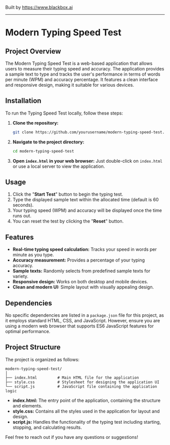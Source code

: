 
Built by https://www.blackbox.ai

---

# Modern Typing Speed Test

## Project Overview
The Modern Typing Speed Test is a web-based application that allows users to measure their typing speed and accuracy. The application provides a sample text to type and tracks the user's performance in terms of words per minute (WPM) and accuracy percentage. It features a clean interface and responsive design, making it suitable for various devices.

## Installation
To run the Typing Speed Test locally, follow these steps:

1. **Clone the repository:**
   ```bash
   git clone https://github.com/yourusername/modern-typing-speed-test.git
   ```

2. **Navigate to the project directory:**
   ```bash
   cd modern-typing-speed-test
   ```

3. **Open `index.html` in your web browser:**
   Just double-click on `index.html` or use a local server to view the application.

## Usage
1. Click the "**Start Test**" button to begin the typing test.
2. Type the displayed sample text within the allocated time (default is 60 seconds).
3. Your typing speed (WPM) and accuracy will be displayed once the time runs out.
4. You can reset the test by clicking the "**Reset**" button.

## Features
- **Real-time typing speed calculation:** Tracks your speed in words per minute as you type.
- **Accuracy measurement:** Provides a percentage of your typing accuracy.
- **Sample texts:** Randomly selects from predefined sample texts for variety.
- **Responsive design:** Works on both desktop and mobile devices.
- **Clean and modern UI:** Simple layout with visually appealing design.

## Dependencies
No specific dependencies are listed in a `package.json` file for this project, as it employs standard HTML, CSS, and JavaScript. However, ensure you are using a modern web browser that supports ES6 JavaScript features for optimal performance.

## Project Structure
The project is organized as follows:

```
modern-typing-speed-test/
│
├── index.html         # Main HTML file for the application
├── style.css          # Stylesheet for designing the application UI
└── script.js          # JavaScript file containing the application logic
```

- **index.html:** The entry point of the application, containing the structure and elements.
- **style.css:** Contains all the styles used in the application for layout and design.
- **script.js:** Handles the functionality of the typing test including starting, stopping, and calculating results.

Feel free to reach out if you have any questions or suggestions!